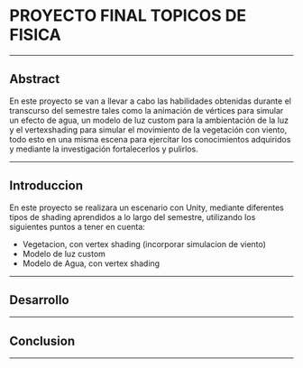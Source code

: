 # PROYECTO FINAL TOPICOS DE FISICA
------------------------------------------
Abstract
------------------------------------------
En este proyecto se van a llevar a cabo las habilidades obtenidas durante el transcurso del semestre tales como la animación de vértices para simular un efecto de agua, un modelo de luz custom para la ambientación de la luz y el vertexshading para simular el movimiento de la vegetación con viento, todo esto en una misma escena para ejercitar los conocimientos adquiridos y mediante la investigación fortalecerlos y pulirlos.

----------------------------------------------
Introduccion 
---------------------------------------------
En este proyecto se realizara un escenario con Unity, mediante diferentes tipos de shading aprendidos a lo largo del semestre, utilizando los siguientes puntos a tener en cuenta:

- Vegetacion, con vertex shading (incorporar simulacion de viento)
- Modelo de luz custom
- Modelo de Agua, con vertex shading

----------------------------------------------
Desarrollo
----------------------------------------------




------------------------------------------------
Conclusion
-------------------------------------------------

-------------------------------------------------
